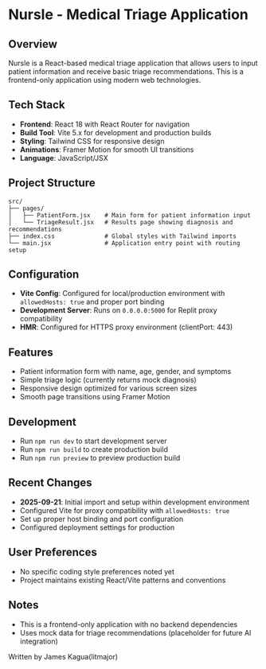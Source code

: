 # Nursle - Medical Triage Application

## Overview
Nursle is a React-based medical triage application that allows users to input patient information and receive basic triage recommendations. This is a frontend-only application using modern web technologies.

## Tech Stack
- **Frontend**: React 18 with React Router for navigation
- **Build Tool**: Vite 5.x for development and production builds
- **Styling**: Tailwind CSS for responsive design
- **Animations**: Framer Motion for smooth UI transitions
- **Language**: JavaScript/JSX

## Project Structure
```
src/
├── pages/
│   ├── PatientForm.jsx    # Main form for patient information input
│   └── TriageResult.jsx   # Results page showing diagnosis and recommendations
├── index.css              # Global styles with Tailwind imports
└── main.jsx               # Application entry point with routing setup
```

## Configuration
- **Vite Config**: Configured for local/production environment with `allowedHosts: true` and proper port binding
- **Development Server**: Runs on `0.0.0.0:5000` for Replit proxy compatibility
- **HMR**: Configured for HTTPS proxy environment (clientPort: 443)

## Features
- Patient information form with name, age, gender, and symptoms
- Simple triage logic (currently returns mock diagnosis)
- Responsive design optimized for various screen sizes
- Smooth page transitions using Framer Motion

## Development
- Run `npm run dev` to start development server
- Run `npm run build` to create production build
- Run `npm run preview` to preview production build

## Recent Changes
- **2025-09-21**: Initial import and setup within development environment
- Configured Vite for proxy compatibility with `allowedHosts: true`
- Set up proper host binding and port configuration
- Configured deployment settings for production

## User Preferences
- No specific coding style preferences noted yet
- Project maintains existing React/Vite patterns and conventions

## Notes
- This is a frontend-only application with no backend dependencies
- Uses mock data for triage recommendations (placeholder for future AI integration)

Written by James Kagua(litmajor)
